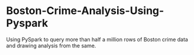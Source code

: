 # Boston-Crime-Analysis-Using-Pyspark
Using PySpark to query more than half a million rows of Boston crime data and drawing analysis from the same.
